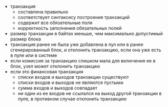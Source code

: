 - транзакция
    - составлена правильно
    - соответствует синтаксису построения транзакций
    - содержит все обязательные поля
    - корректность заполнения обязательных полей
- размер транзакции в байтах меньше, чем максимально допустимый размер блока
- транзакция ранее не была уже добавлена в пул или в ранее сгенерированный блок, и отклонить транзакцию, если она уже есть в пуле или в системе
- если комиссия за транзакцию слишком мала для включения ее в блок, узел может отклонить транзакцию
- если это финансовая транзакция
    - списки входов и выходов транзакции существуют
    - списки входов и выходов не являются пустыми
    - сумма входов и выходов совпадает
    - ни один из ее входов не ссылался на выход другой транзакции в пуле, в противном случае отклонить транзакцию


